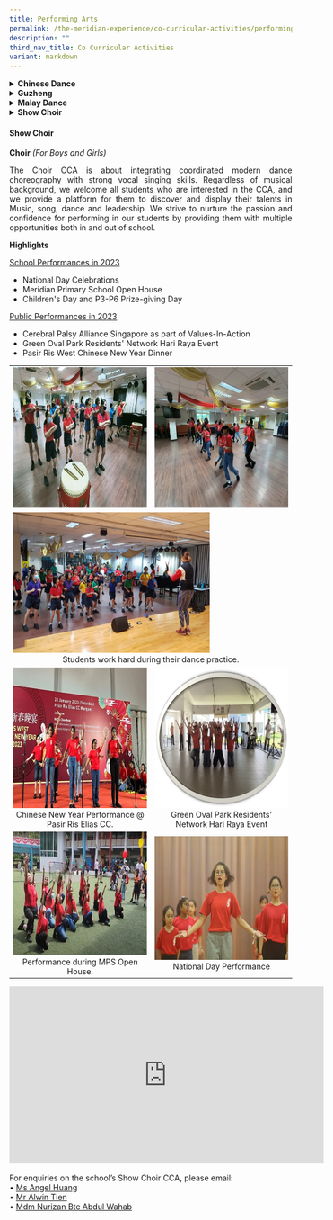 ```yaml
---
title: Performing Arts
permalink: /the-meridian-experience/co-curricular-activities/performing-arts/
description: ""
third_nav_title: Co Curricular Activities
variant: markdown
---
```

<details>
  <summary><b>Chinese Dance</b></summary>
	<br>
				<i>(For Boys and Girls)</i>

<p align="justify">The Chinese Dance CCA aims to teach students basic dance movements and techniques. It instills appreciation of dance, music and the beauty of Chinese cultural.&nbsp; The CCA is an excellent platform for the students to develop their motor skills through dance movement.&nbsp; It also builds the students’ self-confidence and inculcates values such as teamwork, cooperation and discipline in them.</p>

We welcome students who have interest in dance, music and the Chinese culture to join our dance group!

**Highlights**

Students are given the opportunities to take part in the SYF Arts Presentation as well as in various community performances.

<u>Our Achievements</u>

<p>2024 Singapore Youth Festival Arts Presentation - Certificate of Accomplishment</p>

<p><u>School Performances in 2023</u></p>
<ul>
  <li>National Day Celebrations</li>
	<li>Prize Giving Day Performance</li>
</ul>  

<p><u>School Performances in 2024</u></p>
<ul>
  <li>Pasir Ris West Chinese New Year Dinner</li>
</ul>  

<table style="width:100%">
  <tbody><tr>
		</tr></tbody>
    <tbody><tr><td><img src="/images/The%20Meridian%20Experience/Co%20Curricular%20Activities/Performing%20Arts/Chinese%20Dance/2024_Chinese_Dance_1.jpg" style="width:350px;height:250px;float:center"></td>
    <td><img src="/images/The%20Meridian%20Experience/Co%20Curricular%20Activities/Performing%20Arts/Chinese%20Dance/2024_Chinese_Dance_2.jpg" style="width:350px;height:250px;float:center"></td>
	</tr>
			<tr><td><img src="/images/The%20Meridian%20Experience/Co%20Curricular%20Activities/Performing%20Arts/Chinese%20Dance/2024_CD1.jpg" style="width:350px;height:250px;float:center"></td>
    <td><img src="/images/The%20Meridian%20Experience/Co%20Curricular%20Activities/Performing%20Arts/Chinese%20Dance/2024_CD2.jpg" style="width:350px;height:250px;float:center"></td>
	</tr>
</tbody></table>
<img src="/images/The%20Meridian%20Experience/Co%20Curricular%20Activities/Performing%20Arts/Chinese%20Dance/2024_CD3.jpg" style="width:350px;height:250px;">
<p style="margin-bottom:0; margin-top:0; text-align:center;">SYF 2024</p>

<br>

<table style="width:100%">
  <tbody><tr>
		</tr></tbody>
    <tbody><tr><td><img src="/images/The%20Meridian%20Experience/Co%20Curricular%20Activities/Performing%20Arts/Chinese%20Dance/Chinese-Dance-4.jpg" style="width:350px;height:250px;float:center"></td>
    <td><img src="/images/The%20Meridian%20Experience/Co%20Curricular%20Activities/Performing%20Arts/Chinese%20Dance/2024_Chinese_Dance_2.JPG" style="width:350px;height:250px;float:center"></td>
	</tr>
</tbody></table>
<p style="margin-bottom:0; margin-top:0; text-align:center;">SYF 2022</p>

<br>

<img src="/images/The%20Meridian%20Experience/Co%20Curricular%20Activities/Performing%20Arts/Chinese%20Dance/2024_Chinese_Dance_3_min.jpg" style="width:350px;height:250px;">
<p style="margin-bottom:0; margin-top:0; text-align:center;">Prize Giving Day Performance</p>

<br>
<img src="/images/The%20Meridian%20Experience/Co%20Curricular%20Activities/Performing%20Arts/Chinese%20Dance/2024_Chinese_Dance_4.jpg" style="width:350px;height:420px;">
<p style="margin-bottom:0; margin-top:0; text-align:center;">National  Day Celebration</p>

For enquiries on the school’s Chinese Dance CCA, please email:<br>
• <a href="mailto:li_cheng@moe.edu.sg">Mdm Li Cheng</a><br>
• <a href="mailto:chen_chai_ying@moe.edu.sg">Mdm Jane Chen</a>
</details>

<details>
	
  <summary><b>Guzheng</b></summary>
	<br>
			<i>(For Boys and Girls)</i>

<p align="justify">Guzheng (古筝), is a Chinese musical instrument that has a history dating back to 500 B.C. GU (古) in Chinese means, Old, long history. It is a&nbsp; popular instrument all over the world because of the elegant&nbsp; design. Learning Guzheng can help to develop the connection between left and right brain, because playing the Guzheng requires coordination of both the left hand and right hand. You can memorize better and be more attentive.</p>

<p align="justify">As our Guzheng is played in an ensemble , we value teamwork, unity, discipline and commitment, encouraging every member to work together, forge friendships and gain skills that will last a lifetime.</p>

**Highlights**  

<u>Our Achievements</u>

<p>2024 Singapore Youth Festival Arts Presentation - Certificate of Accomplishment</p>

<table style="width:100%">

  <tbody><tr>
    <td><img src="/images/The%20Meridian%20Experience/Co%20Curricular%20Activities/Performing%20Arts/Guzheng/Guzheng-1.jpg" style="width:350px;height:220px;float:center"></td>
    <td><img src="/images/The%20Meridian%20Experience/Co%20Curricular%20Activities/Performing%20Arts/Guzheng/Guzheng-2.jpg" style="width:350px;height:220px;float:center"></td>
  </tr>
  <tr>
		 <td><img src="/images/The%20Meridian%20Experience/Co%20Curricular%20Activities/Performing%20Arts/Guzheng/Guzheng-3.jpg" style="width:350px;height:220px;float:center"></td>
    <td><img src="/images/The%20Meridian%20Experience/Co%20Curricular%20Activities/Performing%20Arts/Guzheng/Guzheng-4.jpg" style="width:350px;height:220px;float:center"></td>
  </tr>
</tbody></table>

<table style="width:100%">

  <tbody><tr>
    <td><iframe width="380" height="230" src="https://www.youtube.com/embed/9hWPPa1niQY" title="YouTube video player" frameborder="0" allow="accelerometer; autoplay; clipboard-write; encrypted-media; gyroscope; picture-in-picture; web-share" allowfullscreen=""></iframe></td>
    <td><iframe width="380" height="230" src="https://www.youtube.com/embed/SMTG7xx_Nsw" title="YouTube video player" frameborder="0" allow="accelerometer; autoplay; clipboard-write; encrypted-media; gyroscope; picture-in-picture; web-share" allowfullscreen=""></iframe></td>
	</tr>
	
</tbody></table>

For enquiries on the school’s Guzheng CCA, please email:<br>
• <a href="mailto:duan_xiaolu@moe.edu.sg">Mdm Duan Xiaolu</a><br>
• <a href="mailto:lim_lee_yong@moe.edu.sg">Ms Debbie Lim</a>

</details>

<details>
  <summary><b>Malay Dance</b></summary>
	<br>
			<i>(For Boys and Girls)</i>

<p align="justify"> Dancing is a unique form of exercise because it provides the heart-healthy benefits of an aerobic exercise while also allowing one to have fun. Dancing also helps to reduce stress, increase energy, improve strength and increase muscle tone and coordination.</p>

<p align="justify">The Malay Dance CCA plays an important role in imparting the rich cultural Malay heritage, and developing grace, rhythm and discipline in our dancers through the performing arts. Through our CCA, members are nurtured to become confident and resilient individuals, who are also active team players and caring citizens. Members learn to respect others and be responsible for their own learning. The growth mindset to constantly improve on one’s skills is built in the CCA.</p>

**Highlights**  

<u>Our Achievements</u>

<p>2024 Singapore Youth Festival Arts Presentation - Certificate of Accomplishment</p>

<u>School-based Performance</u>
<li>Prize-giving ceremonies</li>


<u>Public performances</u>
<ul>
<li>Pasir Ris Library during Meridian Performing Arts Festival</li>
<li>Pasir Ris West Chinese New Year Dinner </li>
<li>Singapore Youth Festival (SYF)</li>
	</ul>

<table style="width:100%">

  <tbody><tr>
    <td><img src="/images/The%20Meridian%20Experience/Co%20Curricular%20Activities/Performing%20Arts/Malay%20Dance/MD%201.png" style="width:350px;height:250px;float:center"></td>
    <td><img src="/images/The%20Meridian%20Experience/Co%20Curricular%20Activities/Performing%20Arts/Malay%20Dance/MD%202.png" style="width:350px;height:250px;float:center"></td>
  </tr>
  <tr>
		 <td><img src="/images/The%20Meridian%20Experience/Co%20Curricular%20Activities/Performing%20Arts/Malay%20Dance/MD%207.jpg" style="width:350px;height:220px;float:center"></td>
    <td><img src="/images/The%20Meridian%20Experience/Co%20Curricular%20Activities/Performing%20Arts/Malay%20Dance/MD8.jpg" style="width:350px;height:220px;float:center"></td>
  </tr>
</tbody></table>

<iframe width="560" height="315" src="https://www.youtube.com/embed/3A6y1L_YQoA" title="YouTube video player" frameborder="0" allow="accelerometer; autoplay; clipboard-write; encrypted-media; gyroscope; picture-in-picture; web-share" allowfullscreen=""></iframe>

For enquiries on the school’s Malay Dance CCA, please email:<br>
• <a href="mailto:juliana_Jalil@moe.edu.sg">Mdm Juliana Binte Jallil</a><br>
• <a href="mailto:masayu_mohamed@moe.edu.sg">Mdm Masayu Bte Mohamed</a>

</details>

<details>
  <summary><b>Show Choir</b></summary>
	<br>
			<i>(For Boys and Girls)</i>

<p align="justify"> Dancing is a unique form of exercise because it provides the heart-healthy benefits of an aerobic exercise while also allowing one to have fun. Dancing also helps to reduce stress, increase energy, improve strength and increase muscle tone and coordination.</p>

<p align="justify">The Malay Dance CCA plays an important role in imparting the rich cultural Malay heritage, and developing grace, rhythm and discipline in our dancers through the performing arts. Through our CCA, members are nurtured to become confident and resilient individuals, who are also active team players and caring citizens. Members learn to respect others and be responsible for their own learning. The growth mindset to constantly improve on one’s skills is built in the CCA.</p>

**Highlights**  

<u>Our Achievements</u>

<p>2024 Singapore Youth Festival Arts Presentation - Certificate of Accomplishment</p>

<u>School-based Performance</u>
<li>Prize-giving ceremonies</li>


<u>Public performances</u>
<ul>
<li>Pasir Ris Library during Meridian Performing Arts Festival</li>
<li>Pasir Ris West Chinese New Year Dinner </li>
<li>Singapore Youth Festival (SYF)</li>
	</ul>

<table style="width:100%">

  <tbody><tr>
    <td><img src="/images/The%20Meridian%20Experience/Co%20Curricular%20Activities/Performing%20Arts/Malay%20Dance/MD%201.png" style="width:350px;height:250px;float:center"></td>
    <td><img src="/images/The%20Meridian%20Experience/Co%20Curricular%20Activities/Performing%20Arts/Malay%20Dance/MD%202.png" style="width:350px;height:250px;float:center"></td>
  </tr>
  <tr>
		 <td><img src="/images/The%20Meridian%20Experience/Co%20Curricular%20Activities/Performing%20Arts/Malay%20Dance/MD%207.jpg" style="width:350px;height:220px;float:center"></td>
    <td><img src="/images/The%20Meridian%20Experience/Co%20Curricular%20Activities/Performing%20Arts/Malay%20Dance/MD8.jpg" style="width:350px;height:220px;float:center"></td>
  </tr>
</tbody></table>

<iframe width="560" height="315" src="https://www.youtube.com/embed/3A6y1L_YQoA" title="YouTube video player" frameborder="0" allow="accelerometer; autoplay; clipboard-write; encrypted-media; gyroscope; picture-in-picture; web-share" allowfullscreen=""></iframe>

For enquiries on the school’s Malay Dance CCA, please email:<br>
• <a href="mailto:juliana_Jalil@moe.edu.sg">Mdm Juliana Binte Jallil</a><br>
• <a href="mailto:masayu_mohamed@moe.edu.sg">Mdm Masayu Bte Mohamed</a>

</details>


#### Show Choir

**Choir**&nbsp;_(For Boys and Girls)_

<p align="justify">The Choir CCA is about integrating coordinated modern dance choreography with strong vocal singing skills. Regardless of musical background, we welcome all students who are interested in the CCA, and we provide a platform for them to discover and display their talents in Music, song, dance and leadership. We strive to nurture the passion and confidence for performing in our students by providing them with multiple opportunities both in and out of school.</p>

**Highlights**  

<u>School Performances in 2023</u>
<ul>
<li>National Day Celebrations</li>
<li>Meridian Primary School Open House</li>
<li>Children's Day and P3-P6 Prize-giving Day</li>
</ul>

<u>Public Performances in 2023</u>
<ul>
<li>Cerebral Palsy Alliance Singapore as part of Values-In-Action</li>
<li>Green Oval Park Residents' Network Hari Raya Event</li>
<li>Pasir Ris West Chinese New Year Dinner</li>
</ul>

<table style="width:100%">

  <tbody><tr>
    <td><img src="/images/The%20Meridian%20Experience/Co%20Curricular%20Activities/Performing%20Arts/Show%20Choir/SC%209.jpg" style="width:350px;height:250px;float:center"></td>
    <td><img src="/images/The%20Meridian%20Experience/Co%20Curricular%20Activities/Performing%20Arts/Show%20Choir/SC%208.jpg" style="width:350px;height:250px;float:center"></td>
  </tr>
  <tr>
		 <td colspan="2"><img src="/images/The%20Meridian%20Experience/Co%20Curricular%20Activities/Performing%20Arts/Show%20Choir/SC%202.jpg" style="width:350px;height:250px;float:center"><center>Students work hard during their dance practice.</center></td>
  </tr>
	<tr>
		<td><img src="/images/The%20Meridian%20Experience/Co%20Curricular%20Activities/Performing%20Arts/Show%20Choir/2023_SC1.jpg" style="width:350px;height:250px;float:center"><center>Chinese New Year Performance @ Pasir Ris Elias CC.</center></td>
		<td><img src="/images/The%20Meridian%20Experience/Co%20Curricular%20Activities/Performing%20Arts/Show%20Choir/2023_SC2.jpg" style="width:350px;height:250px;float:center"><center>Green Oval Park Residents' Network Hari Raya Event</center></td>
	</tr>
	<tr>
		<td><img src="/images/The%20Meridian%20Experience/Co%20Curricular%20Activities/Performing%20Arts/Show%20Choir/2023_SC3.png" style="width:350px;height:220px;float:center"><center>Performance during MPS Open House.</center></td>
		<td><img src="/images/The%20Meridian%20Experience/Co%20Curricular%20Activities/Performing%20Arts/Show%20Choir/SC%2010.jpg" style="width:350px;height:220px;float:center"><center>National Day Performance</center></td>
	</tr>
</tbody></table>



<iframe width="560" height="315" src="https://www.youtube.com/embed/YQdiFHXM7Bc" title="YouTube video player" frameborder="0" allow="accelerometer; autoplay; clipboard-write; encrypted-media; gyroscope; picture-in-picture" allowfullscreen=""></iframe>

For enquiries on the school’s Show Choir CCA, please email:<br>
• <a href="mailto:angel_huang@moe.edu.sg">Ms Angel Huang</a><br>
• <a href="mailto:alwin_tien_der-we@moe.edu.sg">Mr Alwin Tien</a><br>
• <a href="mailto:nurizan_abdul_wahab@moe.edu.sg">Mdm Nurizan Bte Abdul Wahab</a>